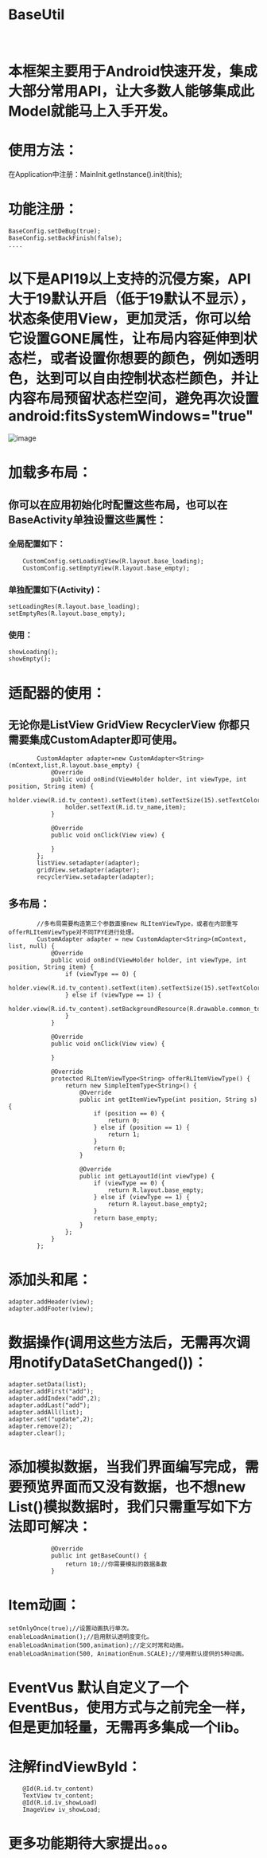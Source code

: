 # BaseUtil
 
# 本框架主要用于Android快速开发，集成大部分常用API，让大多数人能够集成此Model就能马上入手开发。
# 使用方法：
在Application中注册：MainInit.getInstance().init(this);
# 功能注册：
```
BaseConfig.setDeBug(true);
BaseConfig.setBackFinish(false);
....
```
# 以下是API19以上支持的沉侵方案，API大于19默认开启（低于19默认不显示），状态条使用View，更加灵活，你可以给它设置GONE属性，让布局内容延伸到状态栏，或者设置你想要的颜色，例如透明色，达到可以自由控制状态栏颜色，并让内容布局预留状态栏空间，避免再次设置android:fitsSystemWindows="true"
![image](https://github.com/zhangzhichaolove/BaseUtil/blob/master/image/home.png) 
# 加载多布局：
## 你可以在应用初始化时配置这些布局，也可以在BaseActivity单独设置这些属性：
### 全局配置如下：
```
    CustomConfig.setLoadingView(R.layout.base_loading);
    CustomConfig.setEmptyView(R.layout.base_empty);
```
### 单独配置如下(Activity)：
```
setLoadingRes(R.layout.base_loading);
setEmptyRes(R.layout.base_empty);
```
### 使用：
```
showLoading();
showEmpty();
```
# 适配器的使用：
## 无论你是ListView GridView RecyclerView 你都只需要集成CustomAdapter即可使用。
```
        CustomAdapter adapter=new CustomAdapter<String>(mContext,list,R.layout.base_empty) {
            @Override
            public void onBind(ViewHolder holder, int viewType, int position, String item) {
                holder.view(R.id.tv_content).setText(item).setTextSize(15).setTextColor(Color.RED).setOnClickListener(this);
                holder.setText(R.id.tv_name,item);
            }

            @Override
            public void onClick(View view) {
                
            }
        };
        listView.setadapter(adapter);
        gridView.setadapter(adapter);
        recyclerView.setadapter(adapter);
```
## 多布局：
```
        //多布局需要构造第三个参数直接new RLItemViewType，或者在内部重写offerRLItemViewType对不同TPYE进行处理。
        CustomAdapter adapter = new CustomAdapter<String>(mContext, list, null) {
            @Override
            public void onBind(ViewHolder holder, int viewType, int position, String item) {
                if (viewType == 0) {
                    holder.view(R.id.tv_content).setText(item).setTextSize(15).setTextColor(Color.RED).setOnClickListener(this);
                } else if (viewType == 1) {
                    holder.view(R.id.tv_content).setBackgroundResource(R.drawable.common_top_back).setScaleType(ImageView.ScaleType.CENTER_CROP).setOnClickListener(this);
                }
            }

            @Override
            public void onClick(View view) {

            }

            @Override
            protected RLItemViewType<String> offerRLItemViewType() {
                return new SimpleItemType<String>() {
                    @Override
                    public int getItemViewType(int position, String s) {
                        if (position == 0) {
                            return 0;
                        } else if (position == 1) {
                            return 1;
                        }
                        return 0;
                    }

                    @Override
                    public int getLayoutId(int viewType) {
                        if (viewType == 0) {
                            return R.layout.base_empty;
                        } else if (viewType == 1) {
                            return R.layout.base_empty2;
                        }
                        return base_empty;
                    }
                };
            }
        };
```
# 添加头和尾：
```
adapter.addHeader(view);
adapter.addFooter(view);
```
# 数据操作(调用这些方法后，无需再次调用notifyDataSetChanged())：
```
adapter.setData(list);
adapter.addFirst("add");
adapter.addIndex("add",2);
adapter.addLast("add");
adapter.addAll(list);
adapter.set("update",2);
adapter.remove(2);
adapter.clear();
```
# 添加模拟数据，当我们界面编写完成，需要预览界面而又没有数据，也不想new List()模拟数据时，我们只需重写如下方法即可解决：
```
            @Override
            public int getBaseCount() {
                return 10;//你需要模拟的数据条数
            }
```
# Item动画：
```
setOnlyOnce(true);//设置动画执行单次。
enableLoadAnimation();//启用默认透明度变化。
enableLoadAnimation(500,animation);//定义时常和动画。
enableLoadAnimation(500, AnimationEnum.SCALE);//使用默认提供的5种动画。
```
# EventVus 默认自定义了一个EventBus，使用方式与之前完全一样，但是更加轻量，无需再多集成一个lib。
# 注解findViewById：
```
    @Id(R.id.tv_content)
    TextView tv_content;
    @Id(R.id.iv_showLoad)
    ImageView iv_showLoad;
```
# 更多功能期待大家提出。。。
